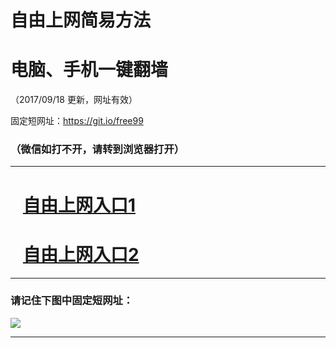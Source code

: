 ﻿# 自由上网简易方法

# 电脑、手机一键翻墙

（2017/09/18 更新，网址有效）

固定短网址：https://git.io/free99

### （微信如打不开，请转到浏览器打开）


***





# &nbsp;&nbsp; <a href="http://ft7256495.fwq-tz1005.info/fwqtz01.html?t=091800124600 " target="_blank">自由上网入口1</a>
# &nbsp;&nbsp; <a href="http://ft52915534.fwq-tz1006.info/fwqtz02.html?t=091800126401 " target="_blank">自由上网入口2</a>
***

### 请记住下图中固定短网址：

<img src="https://s3-us-west-2.amazonaws.com/fwq-1001/yjfq-20170905okok.png" /> 


***

